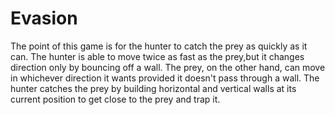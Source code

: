 Evasion
=======
The point of this game is for the hunter to catch the prey as quickly as it can. The hunter is able to move twice as fast as the prey,but it changes direction only by bouncing off a wall. The prey, on the other hand, can move in whichever direction it wants provided it doesn't pass through a wall. The hunter catches the prey by building horizontal and vertical walls at its current position to get close to the prey and trap it.
